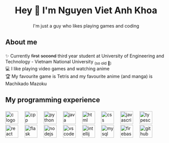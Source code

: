 <h1 align="center">Hey 👋 I'm Nguyen Viet Anh Khoa</h1>

###

<p align="center">I'm just a guy who likes playing games and coding</p>

###

<h2 align="left">About me</h2>

###

<p align="left">
  ✨ Currently <strike>first</strike> <strike>second</strike> third year student at 
  University of Engineering and Technology - Vietnam National University <sub>(so old 👴)</sub><br>
  💻 I like playing video games and watching anime<br>
  🏆 My favourite game is Tetris and my favourite anime (and manga) is Machikado Mazoku
</p>

###

<h2 align="left">My programming experience</h2>

###

<div align="left">
  <img src="https://raw.githubusercontent.com/yurijserrano/Github-Profile-Readme-Logos/042e36c55d4d757621dedc4f03108213fbb57ec4/programming%20languages/c.svg" height="40" alt="c logo"  />
  <img width="12" />
  <img src="https://raw.githubusercontent.com/yurijserrano/Github-Profile-Readme-Logos/042e36c55d4d757621dedc4f03108213fbb57ec4/programming%20languages/c%2B%2B.svg" height="40" alt="cpp logo"  />
  <img width="12" />
  <img src="https://raw.githubusercontent.com/yurijserrano/Github-Profile-Readme-Logos/042e36c55d4d757621dedc4f03108213fbb57ec4/programming%20languages/python.svg" height="40" alt="python logo"  />
  <img width="12" />
  <img src="https://raw.githubusercontent.com/yurijserrano/Github-Profile-Readme-Logos/042e36c55d4d757621dedc4f03108213fbb57ec4/programming%20languages/java.svg" height="40" alt="java logo"  />
  <img width="12" />
  <img src="https://raw.githubusercontent.com/yurijserrano/Github-Profile-Readme-Logos/042e36c55d4d757621dedc4f03108213fbb57ec4/others/html.svg" height="40" alt="html logo"  />
  <img width="12" />
  <img src="https://raw.githubusercontent.com/yurijserrano/Github-Profile-Readme-Logos/042e36c55d4d757621dedc4f03108213fbb57ec4/others/css.svg" height="40" alt="css logo"  />
  <img width="12" />
  <img src="https://raw.githubusercontent.com/yurijserrano/Github-Profile-Readme-Logos/042e36c55d4d757621dedc4f03108213fbb57ec4/programming%20languages/javascript.svg" height="40" alt="javascript logo"  />
  <img width="12" />
  <img src="https://raw.githubusercontent.com/yurijserrano/Github-Profile-Readme-Logos/042e36c55d4d757621dedc4f03108213fbb57ec4/programming%20languages/typescript.svg" height="40" alt="typescript logo"  />
  <img width="12" />
  <img src="https://raw.githubusercontent.com/yurijserrano/Github-Profile-Readme-Logos/042e36c55d4d757621dedc4f03108213fbb57ec4/frameworks/react.svg" height="40" alt="react logo"  />
  <img width="12" />
  <img src="https://raw.githubusercontent.com/yurijserrano/Github-Profile-Readme-Logos/042e36c55d4d757621dedc4f03108213fbb57ec4/frameworks/flask.svg" height="40" alt="flask logo"  />
  <img width="12" />
  <img src="https://raw.githubusercontent.com/yurijserrano/Github-Profile-Readme-Logos/042e36c55d4d757621dedc4f03108213fbb57ec4/frameworks/nodejs.svg" height="40" alt="nodejs logo"  />
  <img width="12" />
  <img src="https://raw.githubusercontent.com/yurijserrano/Github-Profile-Readme-Logos/042e36c55d4d757621dedc4f03108213fbb57ec4/text%20editors/vscode.svg" height="40" alt="vscode logo"  />
  <img width="12" />
  <img src="https://raw.githubusercontent.com/yurijserrano/Github-Profile-Readme-Logos/042e36c55d4d757621dedc4f03108213fbb57ec4/ides/intellij.svg" height="40" alt="intellij logo"  />
  <img width="12" />
  <img src="https://raw.githubusercontent.com/yurijserrano/Github-Profile-Readme-Logos/042e36c55d4d757621dedc4f03108213fbb57ec4/databases/mysql.svg" height="40" alt="mysql logo"  />
  <img width="12" />
  <img src="https://raw.githubusercontent.com/yurijserrano/Github-Profile-Readme-Logos/042e36c55d4d757621dedc4f03108213fbb57ec4/cloud/firebase.svg" height="40" alt="firebase logo"  />
  <img width="12" />
  <img src="https://raw.githubusercontent.com/yurijserrano/Github-Profile-Readme-Logos/042e36c55d4d757621dedc4f03108213fbb57ec4/cloud/github.svg.svg" height="40" alt="github logo"  />
</div>

###
